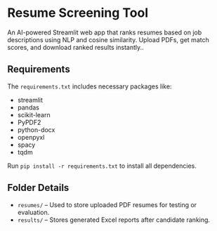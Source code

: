 # Resume Screening Tool

An AI-powered Streamlit web app that ranks resumes based on job descriptions using NLP and cosine similarity. Upload PDFs, get match scores, and download ranked results instantly..

## Requirements

The `requirements.txt` includes necessary packages like:
- streamlit
- pandas
- scikit-learn
- PyPDF2
- python-docx
- openpyxl
- spacy
- tqdm

Run `pip install -r requirements.txt` to install all dependencies.

## Folder Details

- `resumes/` – Used to store uploaded PDF resumes for testing or evaluation.
- `results/` – Stores generated Excel reports after candidate ranking.
